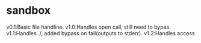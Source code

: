 # sandbox
v0.1:Basic file handline.
v1.0:Handles open call, still need to bypas.
v1.1:Handles ./, added bypass on fail(outputs to stderr).
v1.2:Handles access